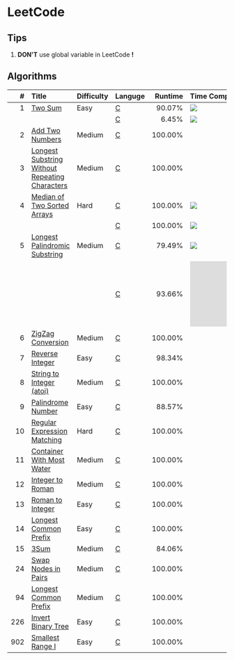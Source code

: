 # LeetCode

## Tips

1. **DON'T** use global variable in LeetCode **!**

## Algorithms
| #    | Title                                               | Difficulty | Languge   | Runtime | Time Complexity | Tag                         |
| ---: | :-------------------------------------------------- | :--------- | :-------- | ------: | :-------------- | :-------------------------: |
| 1    | [Two Sum][1]                                        | Easy       | [C][1C]   | 90.07%  | ![][On2]        |                             |
|      |                                                     |            | [C][1C2]  | 6.45%   | ![][Ologn]      |                             |
| 2    | [Add Two Numbers][2]                                | Medium     | [C][2C]   | 100.00% |                 |                             |
| 3    | [Longest Substring Without Repeating Characters][3] | Medium     | [C][3C]   | 100.00% |                 |                             |
| 4    | [Median of Two Sorted Arrays][4]                    | Hard       | [C][4C1]  | 100.00% | ![][Ominmn]     |                             |
|      |                                                     |            | [C][4C2]  | 100.00% | ![][Ologmn]     |                             |
| 5    | [Longest Palindromic Substring][5]                  | Medium     | [C][5C1]  | 79.49%  | ![][On2]        |                             |
|      |                                                     |            | [C][5C2]  | 93.66%  | ![][On]         | [Manacher][Mnch]            |
| 6    | [ZigZag Conversion][6]                              | Medium     | [C][6C]   | 100.00% |                 |                             |
| 7    | [Reverse Integer][7]                                | Easy       | [C][7C]   | 98.34%  |                 |                             |
| 8    | [String to Integer (atoi)][8]                       | Medium     | [C][8C]   | 100.00% |                 |                             |
| 9    | [Palindrome Number][9]                              | Easy       | [C][9C]   | 88.57%  |                 |                             |
| 10   | [Regular Expression Matching][10]                   | Hard       | [C][10C]  | 100.00% |                 | [Dynamic Programming][10dp] |
| 11   | [Container With Most Water][11]                     | Medium     | [C][11C]  | 100.00% |                 |                             |
| 12   | [Integer to Roman][12]                              | Medium     | [C][12C]  | 100.00% |                 |                             |
| 13   | [Roman to Integer][13]                              | Easy       | [C][13C]  | 100.00% |                 |                             |
| 14   | [Longest Common Prefix][14]                         | Easy       | [C][14C]  | 100.00% |                 |                             |
| 15   | [3Sum][15]                                          | Medium     | [C][15C]  | 84.06%  |                 |                             |
| 24   | [Swap Nodes in Pairs][24]                           | Medium     | [C][24C]  | 100.00% |                 |                             |
| 94   | [Longest Common Prefix][94]                         | Medium     | [C][94C]  | 100.00% |                 |                             |
| 226  | [Invert Binary Tree][226]                           | Easy       | [C][226C] | 100.00% |                 |                             |
| 902  | [Smallest Range I][902]                             | Easy       | [C][902C] | 100.00% |                 |                             |


[1]:    ./doc/001.md
[1C]:   ./src/prob/001.c
[1C2]:  ./src/prob/001_2.c
[2]:    ./doc/002.md
[2C]:   ./src/prob/002.c
[3]:    ./doc/003.md
[3C]:   ./src/prob/003.c
[4]:    ./doc/004.md
[4C1]:  ./src/prob/004_1.c 
[4C2]:  ./src/prob/004_2.c 
[5]:    ./doc/005.md
[5C1]:  ./src/prob/005_1.c 
[5C2]:  ./src/prob/005_2.c
[6]:    ./doc/006.md
[6C]:   ./src/prob/006.c
[7]:    ./doc/007.md
[7C]:   ./src/prob/007.c
[8]:    ./doc/008.md
[8C]:   ./src/prob/008.c
[9]:    ./doc/009.md
[9C]:   ./src/prob/009.c
[10]:   ./doc/010.md
[10C]:  ./src/prob/010.c
[11]:   ./doc/011.md
[11C]:  ./src/prob/011.c
[12]:   ./doc/012.md
[12C]:  ./src/prob/012.c
[13]:   ./doc/013.md
[13C]:  ./src/prob/013.c
[14]:   ./doc/014.md
[14C]:  ./src/prob/014.c
[15]:   ./doc/015.md
[15C]:  ./src/prob/015.c
[24]:   ./doc/024.md
[24C]:  ./src/prob/024.c
[94]:   ./doc/094.md
[94C]:  ./src/prob/094.c
[226]:  ./doc/226.md
[226C]: ./src/prob/226.c
[902]:  ./doc/902.md
[902C]: ./src/prob/902.c


[Ominmn]: http://latex.codecogs.com/gif.latex?O(\min\(m,n\)) 
[Ologmn]: http://latex.codecogs.com/gif.latex?O(\log\(m,n\)) 
[Ologn]: http://latex.codecogs.com/gif.latex?O(\log\(n\)) 
[On2]: http://latex.codecogs.com/gif.latex?O(n^{2})  
[On]: http://latex.codecogs.com/gif.latex?O(n) 

[Mnch]: https://www.geeksforgeeks.org/manachers-algorithm-linear-time-longest-palindromic-substring-part-1/  
[10dp]: ./doc/010_dp.md
